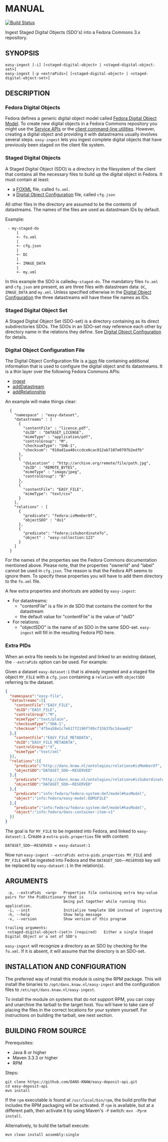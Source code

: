 MANUAL
======
[![Build Status](https://travis-ci.org/DANS-KNAW/easy-ingest.png?branch=master)](https://travis-ci.org/DANS-KNAW/easy-ingest)

Ingest Staged Digital Objects (SDO's) into a Fedora Commons 3.x repository.


SYNOPSIS
--------

    easy-ingest [-i] [<staged-digital-object> | <staged-digital-object-set>]
    easy-ingest [-p <extraPids>] [<staged-digital-object> | <staged-digital-object-set>]


DESCRIPTION
-----------

### Fedora Digital Objects

Fedora defines a generic digital object model called [Fedora Digital Object Model]. To create new digital objects in a 
Fedora Commons repository you might use the [Service APIs] or the [client command-line utilities]. However, creating a
digital object and providing it with datastreams usually involves several steps. ``easy-ingest`` lets you ingest complete
digital objects that have previously been staged on the client file system.


### Staged Digital Objects

A Staged Digital Object (SDO) is a directory in the filesystem of the client that contains all the necessary files to build
up the digital object in Fedora. It must contain at least: 

* a [FOXML] file, called ``fo.xml``. 
* a [Digital Object Configuration] file, called ``cfg.json``

All other files in the directory are assumed to be the contents of datastreams. The names of the files are used as datastream 
IDs by default.

Example:

     - my-staged-do
         |
         +- fo.xml
         |
         +- cfg.json
         |
         +- DC
         |
         +- IMAGE_DATA
         |
         +- my.xml

In this example the SDO is called``my-staged-do``. The mandatory files ``fo.xml`` and ``cfg.json`` are present, as are three
files with datastream data: ``DC``, ``IMAGE_DATA`` and ``my.xml``. Unless specified otherwise in the [Digital Object 
Configuration] the three datastreams will have these file names as IDs.


### Staged Digital Object Set

A Staged Digital Object Set (SDO-set) is a directory containing as its direct subdirectories SDOs. The SDOs in an SDO-set
may reference each other by directory name in the relations they define. See [Digital Object Configuration] for details.


### Digital Object Configuration File

The Digital Object Configuration file is a [json] file containing additional information that is used to configure the
digital object and its datastreams. It is a thin layer over the following Fedora Commons APIs:
* [ingest]
* [addDatastream]
* [addRelationship]

An example will make things clear: 

      {
        "namespace" : "easy-dataset",                 
        "datastreams" : [
          {
            "contentFile" : "licence.pdf",                
            "dsID" : "DATASET_LICENSE",                
            "mimeType" : "application/pdf",              
            "controlGroup": "M",  
            "checksumType": "SHA-1",
            "checksum": "910ad1aa48cccdce6cac012ab7107e0707b2edfb"
          },
          {
            "dsLocation" : "http://archive.org/remote/file/path.jpg",
            "dsID" : "REMOTE_BYTES",                    
            "mimeType" : "image/jpeg",                    
            "controlGroup": "R"                      
          },
          { 
            "contentFile": "EASY_FILE",                      
            "mimeType": "text/csv"                       
          }
        ],
        "relations" : [
          {
            "predicate": "fedora:isMemberOf",        
            "objectSDO" : "do1"
          },
          {
            "predicate": "fedora:isSubordinateTo", 
            "object" : "easy-collection:123"     
          }
        ]
      }    

For the names of the properties see the Fedora Commons documentation mentioned above. Please note, that the
properties "ownerId" and "label" cannot be used in ``cfg.json``. The reason is that the Fedora API seems to ignore them.
To specify these properties you will have to add them directory to the ``fo.xml`` file.

A few extra properties and shortcuts are added by ``easy-ingest``:

* For datastreams:
    - "contentFile" is a file in de SDO that contains the content for the datastream
    - the default value for "contentFile" is the value of "dsID"
* For relations:
    - "objectSDO" is the name of an SDO in the same SDO-set. ``easy-ingest`` will fill in the resulting Fedora PID here.


### Extra PIDs

When an extra file needs to be ingested and linked to an existing dataset, the `--extraPids` option can be used. For example:

Given a dataset `easy-dataset:1` that is already ingested and a staged file object `MY_FILE` with a `cfg.json` containing a
`relation` with `objectSDO` referring to the dataset.

```json
{
  "namespace":"easy-file",
  "datastreams":[{
    "contentFile":"EASY_FILE",
    "dsID":"EASY_FILE",
    "controlGroup":"M",
    "mimeType":"text/plain",
    "checksumType":"SHA-1",
    "checksum":"4f5ea58e1c7e617f2190f7d9cf33637bc14aae02"
  },{
    "contentFile":"EASY_FILE_METADATA",
    "dsID":"EASY_FILE_METADATA",
    "controlGroup":"X",
    "mimeType":"text/xml"
  }],
  "relations":[{
    "predicate":"http://dans.knaw.nl/ontologies/relations#isMemberOf",
    "objectSDO":"DATASET_SDO~~RESERVED"
  },{
    "predicate":"http://dans.knaw.nl/ontologies/relations#isSubordinateTo",
    "objectSDO":"DATASET_SDO~~RESERVED"
  },{
    "predicate":"info:fedora/fedora-system:def/model#hasModel",
    "object":"info:fedora/easy-model:EDM1FILE"
  },{
    "predicate":"info:fedora/fedora-system:def/model#hasModel",
    "object":"info:fedora/dans-container-item-v1"
  }]
}
```

The goal is for `MY_FILE` to be ingested into Fedora, and linked to `easy-dataset:1`.
Create a `extra-pids.properties` file with content:

```properties
DATASET_SDO~~RESERVED = easy-dataset:1
```

Now run `easy-ingest --extraPids extra-pids.properties MY_FILE` and `MY_FILE` will be ingested into Fedora and the
`DATASET_SDO~~RESERVED` key will be replaced by `easy-dataset:1` in the relation(s).


ARGUMENTS
---------

     -p, --extraPids  <arg>   Properties file containing extra key-value pairs for the PidDictionary that is
                              being put together while running this application.
     -i, --init               Initialize template SDO instead of ingesting
     -h, --help               Show help message
     -v, --version            Show version of this program

    trailing arguments:
     <staged-digital-object-(set)> (required)   Either a single Staged Digital Object or a set of SDO's

``easy-ingest`` will recognize a directory as an SDO by checking for the ``fo.xml``. If it is absent, it will assume that
the directory is an SDO-set.


INSTALLATION AND CONFIGURATION
------------------------------
The preferred way of install this module is using the RPM package. This will install the binaries to
`/opt/dans.knaw.nl/easy-ingest` and the configuration files to `/etc/opt/dans.knaw.nl/easy-ingest`.

To install the module on systems that do not support RPM, you can copy and unarchive the tarball to the target host.
You will have to take care of placing the files in the correct locations for your system yourself. For instructions
on building the tarball, see next section.


BUILDING FROM SOURCE
--------------------

Prerequisites:

* Java 8 or higher
* Maven 3.3.3 or higher
* RPM 

Steps:

    git clone https://github.com/DANS-KNAW/easy-deposit-api.git
    cd easy-deposit-api
    mvn install

If the `rpm` executable is found at `/usr/local/bin/rpm`, the build profile that includes the RPM 
packaging will be activated. If `rpm` is available, but at a different path, then activate it by using
Maven's `-P` switch: `mvn -Pprm install`.

Alternatively, to build the tarball execute:

    mvn clean install assembly:single


[Fedora Digital Object Model]: https://wiki.duraspace.org/display/FEDORA38/Fedora+Digital+Object+Model
[Service APIs]: https://wiki.duraspace.org/display/FEDORA38/Service+APIs
[client command-line utilities]: https://wiki.duraspace.org/display/FEDORA38/Client+Command-line+Utilities
[FOXML]: https://wiki.duraspace.org/pages/viewpage.action?pageId=66585857
[dans-parent]: https://github.com/DANS-KNAW/dans-parent
[Digital Object Configuration]: #digital-object-configuration-file
[json]: http://json.org/
[ingest]: https://wiki.duraspace.org/display/FEDORA38/REST+API#RESTAPI-ingest
[addDatastream]: https://wiki.duraspace.org/display/FEDORA38/REST+API#RESTAPI-addDatastream
[addRelationship]: https://wiki.duraspace.org/display/FEDORA38/REST+API#RESTAPI-addRelationship 
[SDOs]: #staged-digital-objects
[SDO-set]: #staged-digital-object-set
